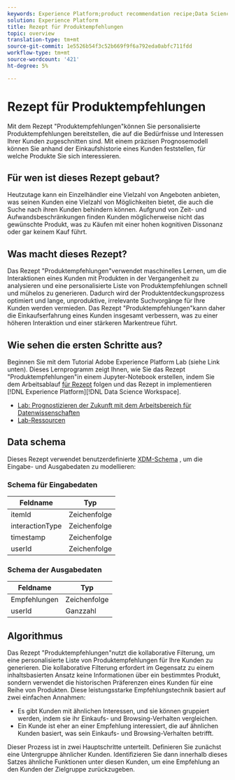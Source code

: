 ```yaml
---
keywords: Experience Platform;product recommendation recipe;Data Science Workspace;popular topics
solution: Experience Platform
title: Rezept für Produktempfehlungen
topic: overview
translation-type: tm+mt
source-git-commit: 1e5526b54f3c52b669f9f6a792eda0abfc711fdd
workflow-type: tm+mt
source-wordcount: '421'
ht-degree: 5%

---
```



# Rezept für Produktempfehlungen

Mit dem Rezept &quot;Produktempfehlungen&quot;können Sie personalisierte Produktempfehlungen bereitstellen, die auf die Bedürfnisse und Interessen Ihrer Kunden zugeschnitten sind. Mit einem präzisen Prognosemodell können Sie anhand der Einkaufshistorie eines Kunden feststellen, für welche Produkte Sie sich interessieren.

## Für wen ist dieses Rezept gebaut?

Heutzutage kann ein Einzelhändler eine Vielzahl von Angeboten anbieten, was seinen Kunden eine Vielzahl von Möglichkeiten bietet, die auch die Suche nach ihren Kunden behindern können. Aufgrund von Zeit- und Aufwandsbeschränkungen finden Kunden möglicherweise nicht das gewünschte Produkt, was zu Käufen mit einer hohen kognitiven Dissonanz oder gar keinem Kauf führt.

## Was macht dieses Rezept?

Das Rezept &quot;Produktempfehlungen&quot;verwendet maschinelles Lernen, um die Interaktionen eines Kunden mit Produkten in der Vergangenheit zu analysieren und eine personalisierte Liste von Produktempfehlungen schnell und mühelos zu generieren. Dadurch wird der Produktentdeckungsprozess optimiert und lange, unproduktive, irrelevante Suchvorgänge für Ihre Kunden werden vermieden. Das Rezept &quot;Produktempfehlungen&quot;kann daher die Einkaufserfahrung eines Kunden insgesamt verbessern, was zu einer höheren Interaktion und einer stärkeren Markentreue führt.

## Wie sehen die ersten Schritte aus?

Beginnen Sie mit dem Tutorial Adobe Experience Platform Lab (siehe Link unten). Dieses Lernprogramm zeigt Ihnen, wie Sie das Rezept &quot;Produktempfehlungen&quot;in einem Jupyter-Notebook erstellen, indem Sie dem Arbeitsablauf [für Rezept](../jupyterlab/create-a-recipe.md) folgen und das Rezept in implementieren [!DNL Experience Platform][!DNL Data Science Workspace].

* [Lab: Prognostizieren der Zukunft mit dem Arbeitsbereich für Datenwissenschaften](https://expleague.azureedge.net/labs/L777/index.html)
* [Lab-Ressourcen](https://github.com/adobe/experience-platform-dsw-reference/tree/master/Summit/2019/resources)

## Data schema

Dieses Rezept verwendet benutzerdefinierte [XDM-Schema](../../xdm/schema/field-dictionary.md) , um die Eingabe- und Ausgabedaten zu modellieren:

### Schema für Eingabedaten

| Feldname | Typ |
--- | ---
| itemId | Zeichenfolge |
| interactionType | Zeichenfolge |
| timestamp | Zeichenfolge |
| userId | Zeichenfolge |

### Schema der Ausgabedaten

| Feldname | Typ |
--- | ---
| Empfehlungen | Zeichenfolge |
| userId | Ganzzahl |

## Algorithmus

Das Rezept &quot;Produktempfehlungen&quot;nutzt die kollaborative Filterung, um eine personalisierte Liste von Produktempfehlungen für Ihre Kunden zu generieren. Die kollaborative Filterung erfordert im Gegensatz zu einem inhaltsbasierten Ansatz keine Informationen über ein bestimmtes Produkt, sondern verwendet die historischen Präferenzen eines Kunden für eine Reihe von Produkten. Diese leistungsstarke Empfehlungstechnik basiert auf zwei einfachen Annahmen:
* Es gibt Kunden mit ähnlichen Interessen, und sie können gruppiert werden, indem sie ihr Einkaufs- und Browsing-Verhalten vergleichen.
* Ein Kunde ist eher an einer Empfehlung interessiert, die auf ähnlichen Kunden basiert, was sein Einkaufs- und Browsing-Verhalten betrifft.

Dieser Prozess ist in zwei Hauptschritte unterteilt. Definieren Sie zunächst eine Untergruppe ähnlicher Kunden. Identifizieren Sie dann innerhalb dieses Satzes ähnliche Funktionen unter diesen Kunden, um eine Empfehlung an den Kunden der Zielgruppe zurückzugeben.